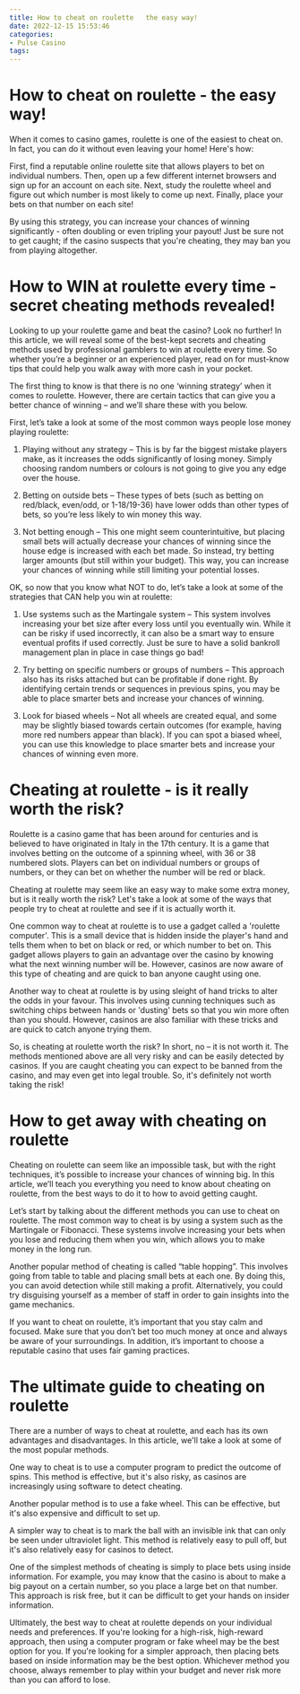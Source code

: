 ```yaml
---
title: How to cheat on roulette   the easy way!
date: 2022-12-15 15:53:46
categories:
- Pulse Casino
tags:
---
```



#  How to cheat on roulette - the easy way!

When it comes to casino games, roulette is one of the easiest to cheat on. In fact, you can do it without even leaving your home! Here's how:

First, find a reputable online roulette site that allows players to bet on individual numbers. Then, open up a few different internet browsers and sign up for an account on each site. Next, study the roulette wheel and figure out which number is most likely to come up next. Finally, place your bets on that number on each site!

By using this strategy, you can increase your chances of winning significantly - often doubling or even tripling your payout! Just be sure not to get caught; if the casino suspects that you're cheating, they may ban you from playing altogether.

#  How to WIN at roulette every time - secret cheating methods revealed!

Looking to up your roulette game and beat the casino? Look no further! In this article, we will reveal some of the best-kept secrets and cheating methods used by professional gamblers to win at roulette every time. So whether you’re a beginner or an experienced player, read on for must-know tips that could help you walk away with more cash in your pocket.

The first thing to know is that there is no one ‘winning strategy’ when it comes to roulette. However, there are certain tactics that can give you a better chance of winning – and we’ll share these with you below.

First, let’s take a look at some of the most common ways people lose money playing roulette:

1) Playing without any strategy – This is by far the biggest mistake players make, as it increases the odds significantly of losing money. Simply choosing random numbers or colours is not going to give you any edge over the house.

2) Betting on outside bets – These types of bets (such as betting on red/black, even/odd, or 1-18/19-36) have lower odds than other types of bets, so you’re less likely to win money this way.

3) Not betting enough – This one might seem counterintuitive, but placing small bets will actually decrease your chances of winning since the house edge is increased with each bet made. So instead, try betting larger amounts (but still within your budget). This way, you can increase your chances of winning while still limiting your potential losses.

OK, so now that you know what NOT to do, let’s take a look at some of the strategies that CAN help you win at roulette:

1) Use systems such as the Martingale system – This system involves increasing your bet size after every loss until you eventually win. While it can be risky if used incorrectly, it can also be a smart way to ensure eventual profits if used correctly. Just be sure to have a solid bankroll management plan in place in case things go bad!

2) Try betting on specific numbers or groups of numbers – This approach also has its risks attached but can be profitable if done right. By identifying certain trends or sequences in previous spins, you may be able to place smarter bets and increase your chances of winning.


3) Look for biased wheels – Not all wheels are created equal, and some may be slightly biased towards certain outcomes (for example, having more red numbers appear than black). If you can spot a biased wheel, you can use this knowledge to place smarter bets and increase your chances of winning even more.

#  Cheating at roulette - is it really worth the risk?

Roulette is a casino game that has been around for centuries and is believed to have originated in Italy in the 17th century. It is a game that involves betting on the outcome of a spinning wheel, with 36 or 38 numbered slots. Players can bet on individual numbers or groups of numbers, or they can bet on whether the number will be red or black.

Cheating at roulette may seem like an easy way to make some extra money, but is it really worth the risk? Let's take a look at some of the ways that people try to cheat at roulette and see if it is actually worth it.

One common way to cheat at roulette is to use a gadget called a 'roulette computer'. This is a small device that is hidden inside the player's hand and tells them when to bet on black or red, or which number to bet on. This gadget allows players to gain an advantage over the casino by knowing what the next winning number will be. However, casinos are now aware of this type of cheating and are quick to ban anyone caught using one.

Another way to cheat at roulette is by using sleight of hand tricks to alter the odds in your favour. This involves using cunning techniques such as switching chips between hands or 'dusting' bets so that you win more often than you should. However, casinos are also familiar with these tricks and are quick to catch anyone trying them.

So, is cheating at roulette worth the risk? In short, no – it is not worth it. The methods mentioned above are all very risky and can be easily detected by casinos. If you are caught cheating you can expect to be banned from the casino, and may even get into legal trouble. So, it's definitely not worth taking the risk!

#  How to get away with cheating on roulette

Cheating on roulette can seem like an impossible task, but with the right techniques, it’s possible to increase your chances of winning big. In this article, we’ll teach you everything you need to know about cheating on roulette, from the best ways to do it to how to avoid getting caught.

Let’s start by talking about the different methods you can use to cheat on roulette. The most common way to cheat is by using a system such as the Martingale or Fibonacci. These systems involve increasing your bets when you lose and reducing them when you win, which allows you to make money in the long run.

Another popular method of cheating is called “table hopping”. This involves going from table to table and placing small bets at each one. By doing this, you can avoid detection while still making a profit. Alternatively, you could try disguising yourself as a member of staff in order to gain insights into the game mechanics.

If you want to cheat on roulette, it’s important that you stay calm and focused. Make sure that you don’t bet too much money at once and always be aware of your surroundings. In addition, it’s important to choose a reputable casino that uses fair gaming practices.

#  The ultimate guide to cheating on roulette

There are a number of ways to cheat at roulette, and each has its own advantages and disadvantages. In this article, we'll take a look at some of the most popular methods.

One way to cheat is to use a computer program to predict the outcome of spins. This method is effective, but it's also risky, as casinos are increasingly using software to detect cheating.

Another popular method is to use a fake wheel. This can be effective, but it's also expensive and difficult to set up.

A simpler way to cheat is to mark the ball with an invisible ink that can only be seen under ultraviolet light. This method is relatively easy to pull off, but it's also relatively easy for casinos to detect.

One of the simplest methods of cheating is simply to place bets using inside information. For example, you may know that the casino is about to make a big payout on a certain number, so you place a large bet on that number. This approach is risk free, but it can be difficult to get your hands on insider information.

Ultimately, the best way to cheat at roulette depends on your individual needs and preferences. If you're looking for a high-risk, high-reward approach, then using a computer program or fake wheel may be the best option for you. If you're looking for a simpler approach, then placing bets based on inside information may be the best option. Whichever method you choose, always remember to play within your budget and never risk more than you can afford to lose.